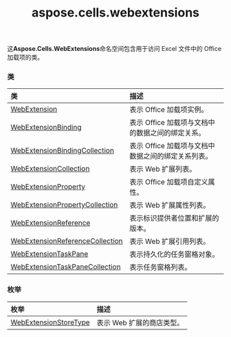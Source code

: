 ﻿---
title: aspose.cells.webextensions
second_title: Aspose.Cells for Python via .NET API 参考文献
description:
type: docs
weight: 10
url: /zh/python-net/aspose.cells.webextensions/
is_root: false
---
这**Aspose.Cells.WebExtensions**命名空间包含用于访问 Excel 文件中的 Office 加载项的类。

### 类
|类|描述|
| :- | :- |
| [WebExtension](/cells/zh/python-net/aspose.cells.webextensions/webextension) |表示 Office 加载项实例。|
| [WebExtensionBinding](/cells/zh/python-net/aspose.cells.webextensions/webextensionbinding) |表示 Office 加载项与文档中的数据之间的绑定关系。|
| [WebExtensionBindingCollection](/cells/zh/python-net/aspose.cells.webextensions/webextensionbindingcollection) |表示 Office 加载项与文档中数据之间的绑定关系列表。|
| [WebExtensionCollection](/cells/zh/python-net/aspose.cells.webextensions/webextensioncollection) |表示 Web 扩展列表。|
| [WebExtensionProperty](/cells/zh/python-net/aspose.cells.webextensions/webextensionproperty) |表示 Office 加载项自定义属性。|
| [WebExtensionPropertyCollection](/cells/zh/python-net/aspose.cells.webextensions/webextensionpropertycollection) |表示 Web 扩展属性列表。|
| [WebExtensionReference](/cells/zh/python-net/aspose.cells.webextensions/webextensionreference) |表示标识提供者位置和扩展的版本。|
| [WebExtensionReferenceCollection](/cells/zh/python-net/aspose.cells.webextensions/webextensionreferencecollection) |表示 Web 扩展引用列表。|
| [WebExtensionTaskPane](/cells/zh/python-net/aspose.cells.webextensions/webextensiontaskpane) |表示持久化的任务窗格对象。|
| [WebExtensionTaskPaneCollection](/cells/zh/python-net/aspose.cells.webextensions/webextensiontaskpanecollection) |表示任务窗格列表。|


### 枚举
|枚举|描述|
| :- | :- |
| [WebExtensionStoreType](/cells/zh/python-net/aspose.cells.webextensions/webextensionstoretype) |表示 Web 扩展的商店类型。|


